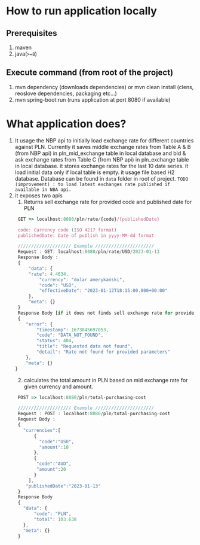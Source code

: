 # How to run application locally
## Prerequisites
1. maven
2. java(`>=8`)

## Execute command (from root of the project)
1. mvn dependency (downloads dependencies) or mvn clean install (clens, reoslove dependencies, packaging etc...)
2. mvn spring-boot:run (runs application at port 8080 if available)

# What application does?
1. It usage the NBP api to initially load exchange rate for different countries against PLN. 
   Currently it saves middle exchange rates from Table A & B (from NBP api) in pln_mid_exchange table in local database
   and bid & ask exchange rates from Table C (from NBP api) in pln_exchange table in local database.
   it stores exchange rates for the last 10 date series.
   it load initial data only if local table is empty. it usage file based H2 database. Database can be found in `data` folder in root of project.
   `TODO (improvement) : to load latest exchanges rate published if available in NBA api.`
2. it exposes two apis
    1. Returns sell exchange rate for provided code and published date for PLN
    ```javascript
     GET => localhost:8080/pln/rate/{code}/{publishedDate}
   
     code: Currency code (ISO 4217 format)
     publishedDate: Date of publish in yyyy-MM-dd format
   
     //////////////////// Example //////////////////////
     Request : GET: localhost:8080/pln/rate/USD/2023-01-13
     Response Body :
     {
         "data": {
         "rate": 4.4034,
             "currency": "dolar amerykański",
             "code": "USD",
             "effectiveDate": "2023-01-12T18:15:00.000+00:00"
         },
         "meta": {}
     }
     Response Body [if it does not finds sell exchange rate for provided parameters]
     {
        "error": {
            "timestamp": 1673845697053,
            "code": "DATA_NOT_FOUND",
            "status": 404,
            "title": "Requested data not found",
            "detail": "Rate not found for provided parameters"
        },
        "meta": {}
    }
   
    ```
    2. calculates the total amount in PLN based on mid exchange rate for given currency and amount.
    ```javascript
     POST => localhost:8080/pln/total-purchasing-cost
   
     //////////////////// Example //////////////////////
     Request : POST : localhost:8080/pln/total-purchasing-cost
     Request Body :
     {
       "currencies":[
           {
             "code":"USD",
             "amount":10
           },
           {
            "code":"AUD",
            "amount":20
           }
         ],
        "publishedDate":"2023-01-13"
     }
     Response Body
     {
       "data": {
           "code": "PLN",
           "total": 103.638
       },
       "meta": {}
     }
    ```

